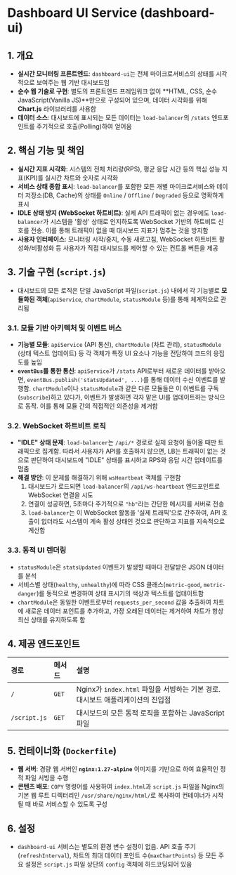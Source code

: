 # Dashboard UI Service (dashboard-ui)

## 1. 개요
- **실시간 모니터링 프론트엔드**: `dashboard-ui`는 전체 마이크로서비스의 상태를 시각적으로 보여주는 웹 기반 대시보드임
- **순수 웹 기술로 구현**: 별도의 프론트엔드 프레임워크 없이 **HTML, CSS, 순수 JavaScript(Vanilla JS)**만으로 구성되어 있으며, 데이터 시각화를 위해 **Chart.js** 라이브러리를 사용함
- **데이터 소스**: 대시보드에 표시되는 모든 데이터는 `load-balancer`의 `/stats` 엔드포인트를 주기적으로 호출(Polling)하여 얻어옴

## 2. 핵심 기능 및 책임
- **실시간 지표 시각화**: 시스템의 전체 처리량(RPS), 평균 응답 시간 등의 핵심 성능 지표(KPI)를 실시간 차트와 숫자로 시각화
- **서비스 상태 종합 표시**: `load-balancer`를 포함한 모든 개별 마이크로서비스와 데이터 저장소(DB, Cache)의 상태를 `Online` / `Offline` / `Degraded` 등으로 명확하게 표시
- **IDLE 상태 방지 (WebSocket 하트비트)**: 실제 API 트래픽이 없는 경우에도 `load-balancer`가 시스템을 '활성' 상태로 인지하도록 WebSocket 기반의 하트비트 신호를 전송. 이를 통해 트래픽이 없을 때 대시보드 지표가 멈추는 것을 방지함
- **사용자 인터페이스**: 모니터링 시작/중지, 수동 새로고침, WebSocket 하트비트 활성화/비활성화 등 사용자가 직접 대시보드를 제어할 수 있는 컨트롤 버튼을 제공

## 3. 기술 구현 (`script.js`)
- 대시보드의 모든 로직은 단일 JavaScript 파일(`script.js`) 내에서 각 기능별로 **모듈화된 객체**(`apiService`, `chartModule`, `statusModule` 등)를 통해 체계적으로 관리됨

### 3.1. 모듈 기반 아키텍처 및 이벤트 버스
- **기능별 모듈**: `apiService` (API 통신), `chartModule` (차트 관리), `statusModule` (상태 텍스트 업데이트) 등 각 객체가 특정 UI 요소나 기능을 전담하여 코드의 응집도를 높임
- **`eventBus`를 통한 통신**: `apiService`가 `/stats` API로부터 새로운 데이터를 받아오면, `eventBus.publish('statsUpdated', ...)`를 통해 데이터 수신 이벤트를 발행함. `chartModule`이나 `statusModule`과 같은 다른 모듈들은 이 이벤트를 구독(`subscribe`)하고 있다가, 이벤트가 발생하면 각자 맡은 UI를 업데이트하는 방식으로 동작. 이를 통해 모듈 간의 직접적인 의존성을 제거함

### 3.2. WebSocket 하트비트 로직
- **"IDLE" 상태 문제**: `load-balancer`는 `/api/*` 경로로 실제 요청이 들어올 때만 트래픽으로 집계함. 따라서 사용자가 API를 호출하지 않으면, LB는 트래픽이 없는 것으로 판단하여 대시보드에 "IDLE" 상태를 표시하고 RPS와 응답 시간 업데이트를 멈춤
- **해결 방안**: 이 문제를 해결하기 위해 `wsHeartbeat` 객체를 구현함
    1.  대시보드가 로드되면 `load-balancer`의 `/api/ws-heartbeat` 엔드포인트로 WebSocket 연결을 시도
    2.  연결이 성공하면, 5초마다 주기적으로 `"hb"`라는 간단한 메시지를 서버로 전송
    3.  `load-balancer`는 이 WebSocket 활동을 '실제 트래픽'으로 간주하여, API 호출이 없더라도 시스템이 계속 활성 상태인 것으로 판단하고 지표를 지속적으로 계산함

### 3.3. 동적 UI 렌더링
- `statusModule`은 `statsUpdated` 이벤트가 발생할 때마다 전달받은 JSON 데이터를 분석
- 서비스별 상태(`healthy`, `unhealthy`)에 따라 CSS 클래스(`metric-good`, `metric-danger`)를 동적으로 변경하여 상태 표시기의 색상과 텍스트를 업데이트함
- `chartModule`은 동일한 이벤트로부터 `requests_per_second` 값을 추출하여 차트에 새로운 데이터 포인트를 추가하고, 가장 오래된 데이터는 제거하여 차트가 항상 최신 상태를 유지하도록 함

## 4. 제공 엔드포인트
|경로|메서드|설명|
|:---|:---|:---|
|`/`|`GET`|Nginx가 `index.html` 파일을 서빙하는 기본 경로. 대시보드 애플리케이션의 진입점|
|`/script.js`|`GET`|대시보드의 모든 동적 로직을 포함하는 JavaScript 파일|

## 5. 컨테이너화 (`Dockerfile`)
- **웹 서버**: 경량 웹 서버인 **`nginx:1.27-alpine`** 이미지를 기반으로 하여 효율적인 정적 파일 서빙을 수행
- **콘텐츠 배포**: `COPY` 명령어를 사용하여 `index.html`과 `script.js` 파일을 Nginx의 기본 웹 루트 디렉터리인 `/usr/share/nginx/html/`로 복사하여 컨테이너가 시작될 때 바로 서비스할 수 있도록 구성

## 6. 설정
- `dashboard-ui` 서비스는 별도의 환경 변수 설정이 없음. API 호출 주기(`refreshInterval`), 차트의 최대 데이터 포인트 수(`maxChartPoints`) 등 모든 주요 설정은 `script.js` 파일 상단의 `config` 객체에 하드코딩되어 있음